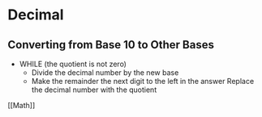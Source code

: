 # Decimal

## Converting from Base 10 to Other Bases

- WHILE (the quotient is not zero)
  - Divide the decimal number by the new base
  - Make the remainder the next digit to the left in the answer Replace the decimal number with the quotient

[[Math]]

